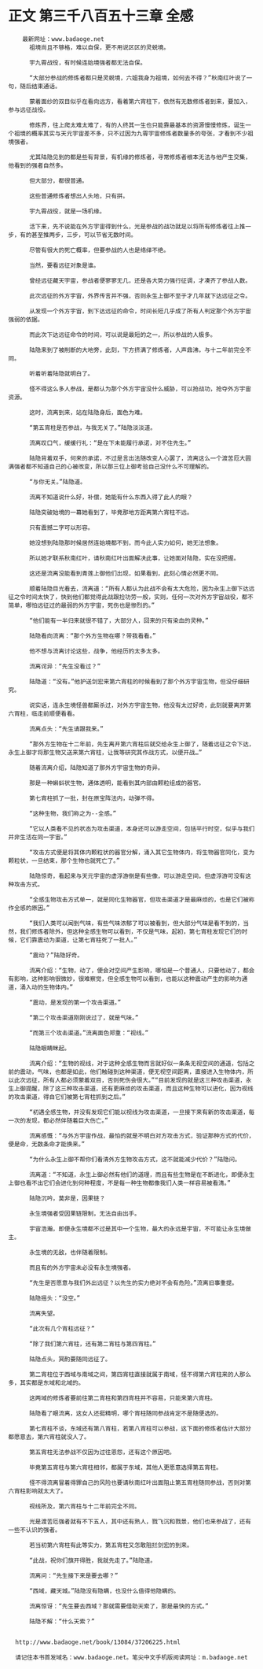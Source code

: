 # 正文 第三千八百五十三章 全感
        最新网址：www.badaoge.net
          祖境尚且不够格，难以自保，更不用说区区的灵蜕境。
      
          宇九霄战役，有时候连始境强者都无法自保。
      
          “大部分参战的修炼者都只是灵蜕境，六姐我身为祖境，如何去不得？”秋南红叶说了一句，随后结束通话。
      
          蒙着面纱的双目似乎在看向远方，看着第六宵柱下，依然有无数修炼者到来，要加入，参与远征战役。
      
          修炼界，往上爬太难太难了，有的人终其一生也只能靠最基本的资源慢慢修炼，诞生一个祖境的概率其实与天元宇宙差不多，只不过因为九霄宇宙修炼者数量多的夸张，才看到不少祖境强者。
      
          尤其陆隐见到的都是些有背景，有机缘的修炼者，寻常修炼者根本无法与他产生交集，他看到的强者自然多。
      
          但大部分，都很普通。
      
          这些普通修炼者想出人头地，只有拼。
      
          宇九霄战役，就是一场机缘。
      
          活下来，先不说能在外方宇宙得到什么，光是参战的战功就足以将所有修炼者往上推一步，有的甚至推两步，三步，可以节省无数时间。
      
          尽管有很大的死亡概率，但要参战的人也是络绎不绝。
      
          当然，要看远征对象是谁。
      
          曾经远征藏天宇宙，参战者便寥寥无几，还是各大势力强行征调，才凑齐了参战人数。
      
          此次远征的外方宇宙，外界传言并不强，否则永生上御不至于才几年就下达远征之令。
      
          从发现一个外方宇宙，到下达远征的命令，时间长短几乎成了所有人判定那个外方宇宙强弱的依据。
      
          而此次下达远征命令的时间，可以说是最短的之一，所以参战的人极多。
      
          陆隐来到了被削断的大地旁，此刻，下方挤满了修炼者，人声鼎沸，与十二年前完全不同。
      
          听着听着陆隐就明白了。
      
          怪不得这么多人参战，是都认为那个外方宇宙没什么威胁，可以抢战功，抢夺外方宇宙资源。
      
          这时，流离到来，站在陆隐身后，面色为难。
      
          “第五宵柱是否参战，与我无关了。”陆隐淡淡道。
      
          流离叹口气，缓缓行礼：“是在下未能履行承诺，对不住先生。”
      
          陆隐背着双手，何来的承诺，不过是言出法随改变人心罢了，流离这么一个渡苦厄大圆满强者都不知道自己的心被改变，所以那三位上御考验自己没什么不可理解的。
      
          “与你无关。”陆隐道。
      
          流离不知道说什么好，补偿，她能有什么东西入得了此人的眼？
      
          陆隐突破始境的一幕她看到了，毕竟那地方距离第六宵柱不远。
      
          只有震撼二字可以形容。
      
          她没想到陆隐那时候居然连始境都不到，而今此人实力如何，她无法想象。
      
          所以她才联系秋南红叶，请秋南红叶出面解决此事，让她面对陆隐，实在没把握。
      
          这还是流离没能看到青莲上御他们出现，如果看到，此刻心情必然更不同。
      
          顺着陆隐目光看去，流离道：“所有人都认为此战不会有太大危险，因为永生上御下达远征之令时间太快了，快到他们都觉得此战跟捡功劳一般，实则，任何一次对外方宇宙战役，都不简单，哪怕远征过的最弱的外方宇宙，死伤也是惨烈的。”
      
          “他们能有一半归来就很不错了，大部分人，回来的只有染血的灵种。”
      
          陆隐看向流离：“那个外方生物在哪？带我看看。”
      
          他不想与流离讨论这些，战争，他经历的太多太多。
      
          流离诧异：“先生没看过？”
      
          陆隐道：“没有。”他护送剑宏来第六宵柱的时候看到了那个外方宇宙生物，但没仔细研究。
      
          说实话，连永生境怪兽都厮杀过，对外方宇宙生物，他没有太过好奇，此刻就要离开第六宵柱，临走前顺便看看。
      
          流离点头：“先生请跟我来。”
      
          “那外方生物在十二年前，先生离开第六宵柱后就交给永生上御了，随着远征之令下达，永生上御才将那生物又送来第六宵柱，让我等研究其作战方式，以便开战…”
      
          随着流离介绍，陆隐知道了那外方宇宙生物的奇异。
      
          那是一种蝌蚪状生物，通体透明，能看到其内部由颗粒组成的器官。
      
          第七宵柱抓了一批，封在原宝阵法内，动弹不得。
      
          “这种生物，我们称之为--全感。”
      
          “它以人类看不见的状态为攻击渠道，本身还可以游走空间，包括平行时空，似乎与我们并非生活在同一宇宙。”
      
          “攻击方式便是将其体内颗粒状的器官分解，涌入其它生物体内，将生物器官同化，变为颗粒状，一旦结束，那个生物也就死亡了。”
      
          陆隐惊奇，看起来与天元宇宙的虚浮游倒是有些像，可以游走空间，但虚浮游可没有这种攻击方式。
      
          “全感生物攻击方式单一，就是同化生物器官，但攻击渠道才是最麻烦的，也是它们被称作全感的原因。”
      
          “我们人类可以闻到气味，有些气味浓郁了可以被看到，但大部分气味是看不到的，当然，我们修炼者除外，但这种全感生物可以看到，不仅是气味，起初，第七宵柱发现它们的时候，它们靠震动为渠道，让第七宵柱死了一批人。”
      
          “震动？”陆隐好奇。
      
          流离介绍：“生物，动了，便会对空间产生影响，哪怕是一个普通人，只要他动了，都会有影响，这种影响很微妙，很难察觉，但全感生物可以看到，也能以这种震动产生的影响为通道，涌入动的生物体内。”
      
          “震动，是发现的第一个攻击渠道。”
      
          “第二个攻击渠道刚刚说过了，就是气味。”
      
          “而第三个攻击渠道。”流离面色郑重：“视线。”
      
          陆隐眼睛眯起。
      
          流离介绍：“生物的视线，对于这种全感生物而言就好似一条条无视空间的通道，包括之前的震动，气味，也都是如此，他们触碰到这种渠道，便无视空间距离，直接进入生物体内，所以此次远征，所有人都必须蒙着双目，否则死伤会很大。”“目前发现的就是这三种攻击渠道，永生上御提醒，除了这三种攻击渠道，还有更麻烦的攻击渠道，而且这种生物可以进化，因为视线的攻击渠道，得自它们被第七宵柱抓到之后。”
      
          “初遇全感生物，并没有发现它们能以视线为攻击渠道，一旦接下来有新的攻击渠道，每一次的发现，都必然伴随着巨大伤亡。”
      
          流离感慨：“与外方宇宙作战，最怕的就是不明白对方攻击方式，验证那种方式的代价，便是命，无数条命才能换来。”
      
          “为什么永生上御不帮你们看清外方生物攻击方式，这不就能减少代价？”陆隐问。
      
          流离道：“不知道，永生上御必然有他们的道理，而且有些生物是在不断进化，即便永生上御也看不出它们会进化到何种程度，不是每一种生物都像我们人类一样容易被看清。”
      
          陆隐沉吟，莫非是，因果链？
      
          永生境强者受因果链限制，无法自由出手。
      
          宇宙浩瀚，即便永生境都不过是其中一个生物，最大的永远是宇宙，不可能让永生境做主。
      
          永生境的无敌，也伴随着限制。
      
          而且有的外方宇宙未必没有永生境强者。
      
          “先生是否愿意与我们外出远征？以先生的实力绝对不会有危险。”流离旧事重提。
      
          陆隐摇头：“没空。”
      
          流离失望。
      
          “此次有几个宵柱远征？”
      
          “除了我们第六宵柱，还有第二宵柱与第四宵柱。”
      
          陆隐点头，冥酌要随同远征了。
      
          第二宵柱位于西域与南域之间，第四宵柱直接就属于南域，怪不得第六宵柱来的人那么多，其实都是东域和北域的。
      
          这两域的修炼者要前往第二宵柱和第四宵柱并不容易，只能来第六宵柱。
      
          陆隐看了眼流离，这女人还挺精明，哪个宵柱随同参战肯定不是随便选的。
      
          第七宵柱不谈，东域还有第八宵柱，若第八宵柱可以参战，这下面的修炼者估计大部分都愿意去，第六宵柱就没人了。
      
          第五宵柱无法参战不仅因为过往恩怨，还有这个原因吧。
      
          毕竟第五宵柱与第六宵柱相邻，都属于东域，其他人更愿意选择第五宵柱。
      
          怪不得流离冒着得罪自己的风险也要请秋南红叶出面阻止第五宵柱随同参战，否则对第六宵柱影响就太大了。
      
          视线所及，第六宵柱与十二年前完全不同。
      
          光是渡苦厄强者就有不下五人，其中还有熟人，戮飞沉和戮景，他们也来参战了，还有一些不认识的强者。
      
          若当初第六宵柱有此等实力，第五宵柱又怎敢阻拦剑宏的到来。
      
          “此战，祝你们旗开得胜，我就先走了。”陆隐道。
      
          流离问：“先生接下来是要去哪？”
      
          “西域，藏天城。”陆隐没有隐瞒，也没什么值得他隐瞒的。
      
          流离惊讶：“先生要去西域？那就需要借助天索了，那是最快的方式。”
      
          陆隐不解：“什么天索？”
      
      
      http://www.badaoge.net/book/13084/37206225.html
      
      请记住本书首发域名：www.badaoge.net。笔尖中文手机版阅读网址：m.badaoge.net
